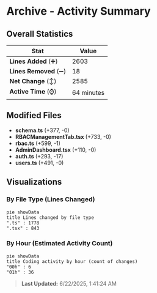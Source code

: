 # Archive - Activity Summary 

## Overall Statistics

| Stat                   | Value                                                             |
| ---------------------- | ----------------------------------------------------------------- |
| **Lines Added** (➕)   | 2603                                          |
| **Lines Removed** (➖) | 18                                        |
| **Net Change** (↕)    | 2585                |
| **Active Time** (⌚)   | 64 minutes |


## Modified Files
- **schema.ts** (+377, -0)
- **RBACManagementTab.tsx** (+733, -0)
- **rbac.ts** (+599, -1)
- **AdminDashboard.tsx** (+110, -0)
- **auth.ts** (+293, -17)
- **users.ts** (+491, -0)

## Visualizations

### By File Type (Lines Changed)

```mermaid
pie showData
title Lines changed by file type
".ts" : 1778
".tsx" : 843
```

### By Hour (Estimated Activity Count)

```mermaid
pie showData
title Coding activity by hour (count of changes)
"00h" : 6
"01h" : 36
```


> **Last Updated:** 6/22/2025, 1:41:24 AM